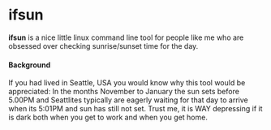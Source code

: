 # ifsun
**ifsun** is a nice little linux command line tool for people like me who are obsessed over checking sunrise/sunset time for the day. 


#### Background
If you had lived in Seattle, USA you would know why this tool would be appreciated: In the months November to January the sun sets before 5.00PM and Seattlites typically are eagerly waiting for that day to arrive when its 5:01PM and sun has still not set. Trust me, it is WAY depressing if it is dark both when you get to work and when you get home.



